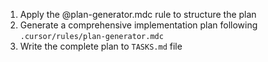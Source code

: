 1. Apply the @plan-generator.mdc rule to structure the plan
2. Generate a comprehensive implementation plan following `.cursor/rules/plan-generator.mdc`
3. Write the complete plan to `TASKS.md` file
